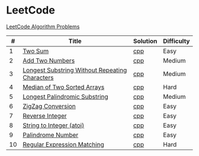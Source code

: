# LeetCode
[LeetCode Algorithm Problems](https://leetcode.com/problemset/algorithms/)

|#|Title|Solution|Difficulty|
|---|---|---------|------|  
|1|[Two Sum](https://leetcode.com/problems/two-sum/)|[cpp](./cpp/twoSum.cpp)|Easy|
|2|[Add Two Numbers](https://leetcode.com/problems/add-two-numbers/)|[cpp](./cpp/addTwoNumbers.cpp)|Medium|
|3|[Longest Substring Without Repeating Characters](https://leetcode.com/problems/longest-substring-without-repeating-characters/)|[cpp](./cpp/longestSubstringWithoutRepeatingCharacters.cpp)|Medium|
|4|[Median of Two Sorted Arrays](https://leetcode.com/problems/median-of-two-sorted-arrays/)|[cpp](./cpp/medianOfTwoSortedArrays.cpp)|Hard|
|5|[Longest Palindromic Substring](https://leetcode.com/problems/longest-palindromic-substring/)|[cpp](./cpp/longestPalindromicSubstring.cpp)|Medium|
|6|[ZigZag Conversion](https://leetcode.com/problems/zigzag-conversion/)|[cpp](./cpp/zigZagConversion.cpp)|Easy|
|7|[Reverse Integer](https://leetcode.com/problems/reverse-integer/)|[cpp](./cpp/reverseInteger.cpp)|Easy|
|8|[String to Integer (atoi)](https://leetcode.com/problems/string-to-integer-atoi/)|[cpp](./cpp/stringToInteger.cpp)|Easy|
|9|[Palindrome Number](https://leetcode.com/problems/palindrome-number/)|[cpp](./cpp/palindromeNumber.cpp)|Easy|
|10|[Regular Expression Matching](https://leetcode.com/problems/regular-expression-matching/)|[cpp](./cpp/regularExpressionMatching.cpp)|Hard|
